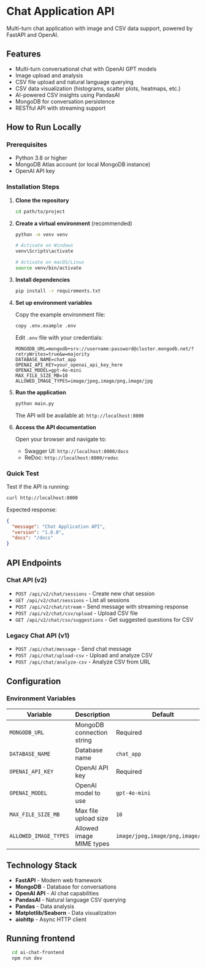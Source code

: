 # Chat Application API

Multi-turn chat application with image and CSV data support, powered by FastAPI and OpenAI.

## Features

- Multi-turn conversational chat with OpenAI GPT models
- Image upload and analysis
- CSV file upload and natural language querying
- CSV data visualization (histograms, scatter plots, heatmaps, etc.)
- AI-powered CSV insights using PandasAI
- MongoDB for conversation persistence
- RESTful API with streaming support

## How to Run Locally

### Prerequisites

- Python 3.8 or higher
- MongoDB Atlas account (or local MongoDB instance)
- OpenAI API key

### Installation Steps

1. **Clone the repository**
   ```bash
   cd path/to/project
   ```

2. **Create a virtual environment** (recommended)
   ```bash
   python -m venv venv

   # Activate on Windows
   venv\Scripts\activate

   # Activate on macOS/Linux
   source venv/bin/activate
   ```

3. **Install dependencies**
   ```bash
   pip install -r requirements.txt
   ```

4. **Set up environment variables**

   Copy the example environment file:
   ```bash
   copy .env.example .env
   ```

   Edit `.env` file with your credentials:
   ```
   MONGODB_URL=mongodb+srv://username:password@cluster.mongodb.net/?retryWrites=true&w=majority
   DATABASE_NAME=chat_app
   OPENAI_API_KEY=your_openai_api_key_here
   OPENAI_MODEL=gpt-4o-mini
   MAX_FILE_SIZE_MB=10
   ALLOWED_IMAGE_TYPES=image/jpeg,image/png,image/jpg
   ```

5. **Run the application**
   ```bash
   python main.py
   ```

   The API will be available at: `http://localhost:8000`

6. **Access the API documentation**

   Open your browser and navigate to:
   - Swagger UI: `http://localhost:8000/docs`
   - ReDoc: `http://localhost:8000/redoc`

### Quick Test

Test if the API is running:
```bash
curl http://localhost:8000
```

Expected response:
```json
{
  "message": "Chat Application API",
  "version": "1.0.0",
  "docs": "/docs"
}
```

## API Endpoints

### Chat API (v2)
- `POST /api/v2/chat/sessions` - Create new chat session
- `GET /api/v2/chat/sessions` - List all sessions
- `POST /api/v2/chat/stream` - Send message with streaming response
- `POST /api/v2/chat/csv/upload` - Upload CSV file
- `GET /api/v2/chat/csv/suggestions` - Get suggested questions for CSV

### Legacy Chat API (v1)
- `POST /api/chat/message` - Send chat message
- `POST /api/chat/upload-csv` - Upload and analyze CSV
- `POST /api/chat/analyze-csv` - Analyze CSV from URL

## Configuration

### Environment Variables

| Variable | Description | Default |
|----------|-------------|---------|
| `MONGODB_URL` | MongoDB connection string | Required |
| `DATABASE_NAME` | Database name | `chat_app` |
| `OPENAI_API_KEY` | OpenAI API key | Required |
| `OPENAI_MODEL` | OpenAI model to use | `gpt-4o-mini` |
| `MAX_FILE_SIZE_MB` | Max file upload size | `10` |
| `ALLOWED_IMAGE_TYPES` | Allowed image MIME types | `image/jpeg,image/png,image/jpg` |

## Technology Stack

- **FastAPI** - Modern web framework
- **MongoDB** - Database for conversations
- **OpenAI API** - AI chat capabilities
- **PandasAI** - Natural language CSV querying
- **Pandas** - Data analysis
- **Matplotlib/Seaborn** - Data visualization
- **aiohttp** - Async HTTP client

## Running frontend
 ```bash
   cd ai-chat-frontend
   npm run dev
   ```